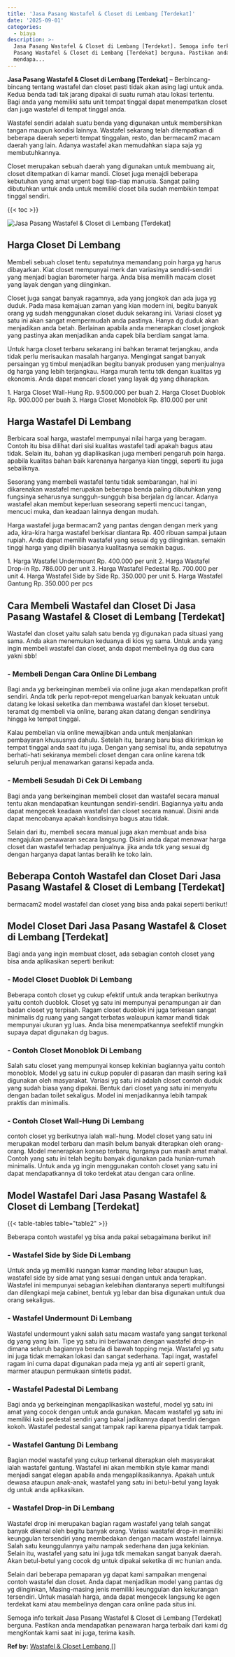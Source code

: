 ```yaml
---
title: 'Jasa Pasang Wastafel & Closet di Lembang [Terdekat]'
date: '2025-09-01'
categories:
  - biaya
description: >-
  Jasa Pasang Wastafel & Closet di Lembang [Terdekat]. Semoga info terkait Jasa
  Pasang Wastafel & Closet di Lembang [Terdekat] berguna. Pastikan anda
  mendapa...
---
```


**Jasa Pasang Wastafel & Closet di Lembang \[Terdekat\]** – Berbincang-bincang tentang wastafel dan closet pasti tidak akan asing lagi untuk anda. Kedua benda tadi tak jarang dipakai di suatu rumah atau lokasi tertentu. Bagi anda yang memiliki satu unit tempat tinggal dapat menempatkan closet dan juga wastafel di tempat tinggal anda.

Wastafel sendiri adalah suatu benda yang digunakan untuk membersihkan tangan maupun kondisi lainnya. Wastafel sekarang telah ditempatkan di beberapa daerah seperti tempat tinggalan, resto, dan bermacam2 macam daerah yang lain. Adanya wastafel akan memudahkan siapa saja yg membutuhkannya.

Closet merupakan sebuah daerah yang digunakan untuk membuang air, closet ditempatkan di kamar mandi. Closet juga menajdi beberapa kebutuhan yang amat urgent bagi tiap-tiap manusia. Sangat paling dibutuhkan untuk anda untuk memiliki closet bila sudah membikin tempat tinggal sendiri.

{{< toc >}}

![Jasa Pasang Wastafel & Closet di Lembang [Terdekat]](/images/wastafel-closet-murah22.png)

## Harga Closet Di Lembang

Membeli sebuah closet tentu sepatutnya memandang poin harga yg harus dibayarkan. Kiat closet mempunyai merk dan variasinya sendiri-sendiri yang menjadi bagian barometer harga. Anda bisa memilih macam closet yang layak dengan yang diinginkan.

Closet juga sangat banyak ragamnya, ada yang jongkok dan ada juga yg duduk. Pada masa kemajuan zaman yang kian modern ini, begitu banyak orang yg sudah menggunakan closet duduk sekarang ini. Variasi closet yg satu ini akan sangat mempermudah anda pastinya. Hanya dg duduk akan menjadikan anda betah. Berlainan apabila anda menerapkan closet jongkok yang pastinya akan menjadikan anda capek bila berdiam sangat lama.

Untuk harga closet terbaru sekarang ini bahkan teramat terjangkau, anda tidak perlu merisaukan masalah harganya. Mengingat sangat banyak persaingan yg timbul menjadikan begitu banyak produsen yang menjualnya dg harga yang lebih terjangkau. Harga murah tentu tdk dengan kualitas yg ekonomis. Anda dapat mencari closet yang layak dg yang diharapkan.

1\. Harga Closet Wall-Hung Rp. 9.500.000 per buah 2. Harga Closet Duoblok Rp. 900.000 per buah 3. Harga Closet Monoblok Rp. 810.000 per unit

## Harga Wastafel Di Lembang

Berbicara soal harga, wastafel mempunyai nilai harga yang beragam. Contoh itu bisa dilihat dari sisi kualitas wastafel tadi apakah bagus atau tidak. Selain itu, bahan yg diaplikasikan juga memberi pengaruh poin harga. apabila kualitas bahan baik karenanya harganya kian tinggi, seperti itu juga sebaliknya.

Sesorang yang membeli wastafel tentu tidak sembarangan, hal ini dikarenakan wastafel merupakan beberapa benda paling dibutuhkan yang fungsinya seharusnya sungguh-sungguh bisa berjalan dg lancar. Adanya wastafel akan membut keperluan seseorang seperti mencuci tangan, mencuci muka, dan keadaan lainnya dengan mudah.

Harga wastafel juga bermacam2 yang pantas dengan dengan merk yang ada, kira-kira harga wastafel berkisar diantara Rp. 400 ribuan sampai jutaan rupiah. Anda dapat memilih wastafel yang sesuai dg yg diinginkan. semakin tinggi harga yang dipilih biasanya kualitasnya semakin bagus.

1\. Harga Wastafel Undermount Rp. 400.000 per unit 2. Harga Wastafel Drop-in Rp. 786.000 per unit 3. Harga Wastafel Pedestal Rp. 700.000 per unit 4. Harga Wastafel Side by Side Rp. 350.000 per unit 5. Harga Wastafel Gantung Rp. 350.000 per pcs

## Cara Membeli Wastafel dan Closet Di Jasa Pasang Wastafel & Closet di Lembang \[Terdekat\]

Wastafel dan closet yaitu salah satu benda yg digunakan pada situasi yang sama. Anda akan menemukan keduanya di kios yg sama. Untuk anda yang ingin membeli wastafel dan closet, anda dapat membelinya dg dua cara yakni sbb!

### \- Membeli Dengan Cara Online Di Lembang

Bagi anda yg berkeinginan membeli via online juga akan mendapatkan profit sendiri. Anda tdk perlu repot-repot mengeluarkan banyak kekuatan untuk datang ke lokasi seketika dan membawa wastafel dan kloset tersebut. teramat dg membeli via online, barang akan datang dengan sendirinya hingga ke tempat tinggal.

Kalau pembelian via online mewajibkan anda untuk menjalankan pembayaran khususnya dahulu. Setelah itu, barang baru bisa dikirimkan ke tempat tinggal anda saat itu juga. Dengan yang semisal itu, anda sepatutnya berhati-hati sekiranya membeli closet dengan cara online karena tdk seluruh penjual menawarkan garansi kepada anda.

### \- Membeli Sesudah Di Cek Di Lembang

Bagi anda yang berkeinginan membeli closet dan wastafel secara manual tentu akan mendapatkan keuntungan sendiri-sendiri. Bagiannya yaitu anda dapat mengecek keadaan wastafel dan closet secara manual. Disini anda dapat mencobanya apakah kondisinya bagus atau tidak.

Selain dari itu, membeli secara manual juga akan membuat anda bisa mengajukan penawaran secara langsung. Disini anda dapat menawar harga closet dan wastafel terhadap penjualnya. jika anda tdk yang sesuai dg dengan harganya dapat lantas beralih ke toko lain.

## Beberapa Contoh Wastafel dan Closet Dari Jasa Pasang Wastafel & Closet di Lembang \[Terdekat\]

bermacam2 model wastafel dan closet yang bisa anda pakai seperti berikut!

## Model Closet Dari Jasa Pasang Wastafel & Closet di Lembang \[Terdekat\]

Bagi anda yang ingin membuat closet, ada sebagian contoh closet yang bisa anda aplikasikan seperti berikut:

### \- Model Closet Duoblok Di Lembang

Beberapa contoh closet yg cukup efektif untuk anda terapkan berikutnya yaitu contoh duoblok. Closet yg satu ini mempunyai penampungan air dan badan closet yg terpisah. Ragam closet duoblok ini juga terkesan sangat minimalis dg ruang yang sangat terbatas walaupun kamar mandi tidak mempunyai ukuran yg luas. Anda bisa menempatkannya seefektif mungkin supaya dapat digunakan dg bagus.

### \- Contoh Closet Monoblok Di Lembang

Salah satu closet yang mempunyai konsep kekinian bagiannya yaitu contoh monoblok. Model yg satu ini cukup populer di pasaran dan masih sering kali digunakan oleh masyarakat. Variasi yg satu ini adalah closet contoh duduk yang sudah biasa yang dipakai. Bentuk dari closet yang satu ini menyatu dengan badan toilet sekaligus. Model ini menjadikannya lebih tampak praktis dan minimalis.

### \- Contoh Closet Wall-Hung Di Lembang

contoh closet yg berikutnya ialah wall-hung. Model closet yang satu ini merupakan model terbaru dan masih belum banyak diterapkan oleh orang-orang. Model menerapkan konsep terbaru, harganya pun masih amat mahal. Contoh yang satu ini telah begitu banyak digunakan pada hunian-rumah minimalis. Untuk anda yg ingin menggunakan contoh closet yang satu ini dapat mendapatkannya di toko terdekat atau dengan cara online.

## Model Wastafel Dari Jasa Pasang Wastafel & Closet di Lembang \[Terdekat\]

{{< table-tables table="table2" >}}

Beberapa contoh wastafel yg bisa anda pakai sebagaimana berikut ini!

### \- Wastafel Side by Side Di Lembang

Untuk anda yg memiliki ruangan kamar manding lebar ataupun luas, wastafel side by side amat yang sesuai dengan untuk anda terapkan. Wastafel ini mempunyai sebagian kelebihan diantaranya seperti multifungsi dan dilengkapi meja cabinet, bentuk yg lebar dan bisa digunakan untuk dua orang sekaligus.

### \- Wastafel Undermount Di Lembang

Wastafel undermount yakni salah satu macam wastafe yang sangat terkenal dg yang yang lain. Tipe yg satu ini berlawanan dengan wastafel drop-in dimana seluruh bagiannya berada di bawah topping meja. Wastafel yg satu ini juga tidak memakan lokasi dan sangat sederhana. Tapi ingat, wastafel ragam ini cuma dapat digunakan pada meja yg anti air seperti granit, marmer ataupun permukaan sintetis padat.

### \- Wastafel Padestal Di Lembang

Bagi anda yg berkeinginan mengaplikasikan wasteful, model yg satu ini amat yang cocok dengan untuk anda gunakan. Macam wastafel yg satu ini memiliki kaki pedestal sendiri yang bakal jadikannya dapat berdiri dengan kokoh. Wastafel pedestal sangat tampak rapi karena pipanya tidak tampak.

### \- Wastafel Gantung Di Lembang

Bagian model wastafel yang cukup terkenal diterapkan oleh masyarakat ialah wastafel gantung. Wastafel ini akan membikin style kamar mandi menjadi sangat elegan apabila anda mengaplikasikannya. Apakah untuk dewasa ataupun anak-anak, wastafel yang satu ini betul-betul yang layak dg untuk anda aplikasikan.

### \- Wastafel Drop-in Di Lembang

Wastafel drop ini merupakan bagian ragam wastafel yang telah sangat banyak dikenal oleh begitu banyak orang. Variasi wastafel drop-in memiliki keunggulan tersendiri yang membedakan dengan macam wastafel lainnya. Salah satu keunggulannya yaitu nampak sederhana dan juga kekinian. Selain itu, wastafel yang satu ini juga tdk memakan sangat banyak daerah. Akan betul-betul yang cocok dg untuk dipakai seketika di wc hunian anda.

Selain dari beberapa pemaparan yg dapat kami sampaikan mengenai contoh wastafel dan closet. Anda dapat menjadikan model yang pantas dg yg diinginkan, Masing-masing jenis memiliki keunggulan dan kekurangan tersendiri. Untuk masalah harga, anda dapat mengecek langsung ke agen terdekat kami atau membelinya dengan cara online pada situs ini.

Semoga info terkait Jasa Pasang Wastafel & Closet di Lembang \[Terdekat\] berguna. Pastikan anda mendapatkan penawaran harga terbaik dari kami dg mengKontak kami saat ini juga, terima kasih.

**Ref by:** [Wastafel & Closet Lembang []](https://id.wikipedia.org/wiki/Wastafel)
